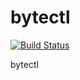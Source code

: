 # bytectl

[![Build Status](https://cloud.drone.io/api/badges/bytectl/bytectl.github.io/status.svg?ref=refs/heads/hugo)](https://cloud.drone.io/bytectl/bytectl.github.io)

bytectl
